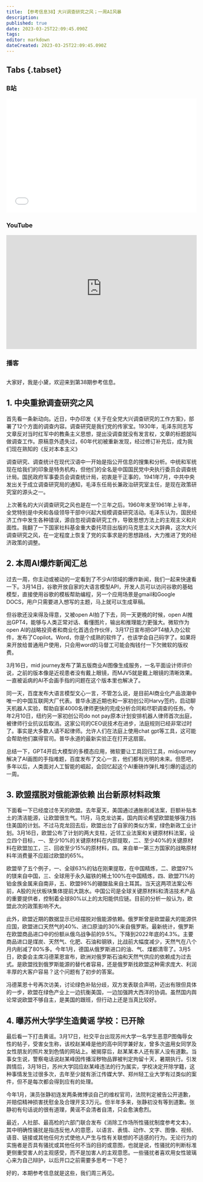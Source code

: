```yaml
---
title: 【参考信息38】大兴调查研究之风；一周AI风暴
description: 
published: true
date: 2023-03-25T22:09:45.090Z
tags: 
editor: markdown
dateCreated: 2023-03-25T22:09:45.090Z
---
```


## Tabs {.tabset}
### B站
<div style="position: relative; padding: 30% 45%;">
<iframe style="position: absolute; width: 100%; height: 100%; left: 0; top: 0;" src="//player.bilibili.com/player.html?&bvid=BV1GV4y1R7uf&page=1&as_wide=1&high_quality=1&danmaku=1&autoplay=0" scrolling="no" border="0" frameborder="no" framespacing="0" allowfullscreen="true"></iframe>
</div>

### YouTube
<div style="position: relative; padding: 30% 45%;">
<iframe style="position: absolute; top: 0; left: 0; width: 100%; height: 100%;" src="https://www.youtube-nocookie.com/embed/b6r1Dn_Az3k" title="YouTube video player" frameborder="0" allow="accelerometer; autoplay; clipboard-write; encrypted-media; gyroscope; picture-in-picture" allowfullscreen></iframe>
</div>
  
### 播客
<div class="podcast-player"></div>

## 

大家好，我是小黛，欢迎来到第38期参考信息。

## 1. 中央重掀调查研究之风

首先看一条新动向。近日，中办印发《关于在全党大兴调查研究的工作方案》，部署了12个方面的调查内容。调查研究是我们党的传家宝。1930年，毛泽东同志写文章反对当时红军中的教条主义思想，提出没调查就没有发言权，文章的标题就叫做调查工作。原稿意外遗失过，60年代初被重新发现，经过修订补充后，成为我们现在熟知的《反对本本主义》

调查研究、调查统计在现代汉语中一开始是指公开信息的搜集和分析。中统和军统现在给我们的印象是特务机构，但他们的全名是中国国民党中央执行委员会调查统计局。国民政府军事委员会调查统计局，初衷是干正事的，1941年7月，中共中央发出关于成立调查研究局的通知，毛泽东任局长兼政治研究室主任，是现在政策研究室的源头之一。

上次著名的大兴调查研究之风也是在一个三年之后。1960年末至1961年上半年，全党特别是中央和各级领导干部中兴起大规模调查研究活动。毛泽东认为，国民经济工作中发生各种错误，源自忽视调查研究工作，导致思想方法上的主观主义和片面性。我翻了一下国家社科基金重大委托项目出版的马克思主义大辞典，这次大兴调查研究之风，在一定程度上恢复了党的实事求是的思想路线，大力推进了党的经济政策的调整。

## 2. 本周AI爆炸新闻汇总

过去一周，你主动或被动的一定看到了不少AI领域的爆炸新闻，我们一起来快速看一下。3月14日，谷歌开放自家的大语言模型API，开发人员可以访问谷歌的基础模型，直接使用谷歌的模板帮助编程，另一个应用场景是gmail和Google DOCS，用户只需要进入想写的主题，马上就可以生成草稿。

但谷歌还没来得及得意，又被open AI拍了下去，同一天更晚的时候，open AI推出GPT4，能够与人类正常对话、看懂图片，输出和推理能力更强大。微软作为open AI的战略投资者和商业化首选合作伙伴，3月17日宣布把GPT4植入办公软件，发布了Copilot。Word，你是个成熟的软件了，也该学会自己码字了。如果将来开放给普通用户使用，只会用word的马督工可能会掏钱付一下欠微软的版权费。

3月16日，mid journey发布了第五版商业AI图像生成服务，一名平面设计师评价说，之前的版本像是近视患者没有戴上眼镜，而MJV5就是戴上眼镜的清晰效果。一直被诟病的AI不会画手指的问题在这个版本里也解决了。

同一天，百度发布大语言模型文心一言，不管怎么说，是目前AI商业化产品浪潮中唯一的中国互联网大厂代表。普华永道近期也和一家初创公司Harvy签约，启动聊天机器人实验，帮助自家4000名律师更快的完成分析合同和尽职调查的任务。今年2月10日，纽约另一家初创公司do not pay原本计划安排机器人律师首次出庭，被律师行业抗议后取消。这家公司的CEO说技术在进步，法庭规则已经非常过时了。事实是大多数人请不起律师。允许人们在法庭上使用chat gpt等工具，这可能会帮助他们赢得官司。普华永道的最新实验正在打开这扇窗。

总结一下，GPT4开启大模型的多模态应用，微软要让工具回归工具，midjourney解决了AI画图的手指难题，百度发布了文心一言，他们都有光明的未来。但愿吧，多年以后，人类面对人工智能的崛起，会回忆起这个AI重磅炸弹扎堆引爆的遥远的一周。

## 3. 欧盟摆脱对俄能源依赖 出台新原材料政策

下面看一下已经度过冬天的欧盟。去年夏天，美国通过通胀削减法案，巨额补贴本土的清洁能源，让欧盟很生气。11月，马克龙访美，国内舆论希望欧盟能够强力挡住美国的计划。不过马克龙回去后，欧盟出台了自家的类似方案，绿色新政工业计划。3月16日，欧盟公布了计划的两大支柱，近邻工业法案和关键原材料法案，设立四个目标，一、至少10%的关键原材料在内部提取，二、至少40%的关键原材料在欧盟加工，三、回收至少15%的原材料，四。来自单一第三方国家的战略原材料年消费量不应超过欧盟的65%。

欧盟举了五个例子，一、全球63%的钴在刚果提取，在中国精炼，二、欧盟97%的镁来自中国，三、全球用于永久磁铁的稀土100%在中国精炼，四、欧盟71%的铂金族金属来自南非，五、欧盟98%的硼酸盐来自土耳其。当天这两项法案公布前，A股的光伏板块集体提前大跳水。中国公司是全球关键原材料和清洁技术产品的重要提供者，控制着全球80%以上的太阳能供应链。目前的分析一般认为，欧盟此次的政策影响不大。

此外，欧盟近期的数据显示已经摆脱对俄能源依赖。俄罗斯曾是欧盟最大的能源供应国，欧盟进口天然气的40%、进口原油的30%来自俄罗斯。最新统计，俄罗斯在欧盟商品进口中的份额从俄乌战争前的9.5%。下降到2022年底的4.3%。主要商品进口是煤炭、天然气、化肥、石油和钢铁，比战前大幅度减少，天然气在八个月内削减了80%多。今年1月，德国从俄罗斯进口的油、气、煤都清零了。3月5日，欧委会主席冯德莱恩宣布，欧洲对俄罗斯石油和天然气供应的依赖成为过去式。是欧盟找到俄罗斯能源的替代者容易，还是俄罗斯找欧盟这种需求庞大、利润丰厚的大客户容易？这个问题有了初步的答案。

冯德莱恩十号再次访美，讨论绿色补贴分歧，双方发表联合声明，迈出有限但具体的一步，欧盟在绿色产业上一边抗衡美国，一边加强跨大西洋的协调。虽然国内舆论常说欧盟不够自主，是美国的跟班，但行动上还是当真比较好。

## 4. 曝苏州大学学生造黄谣 学校：已开除

最后看一下打击黄谣。3月17日，社交平台出现苏州大学一名学生恶意P图侮辱女性的帖子，受害女生称，该校赵某峰是他的高中同学兼好友，曾多次盗用女同学及女性朋友的照片发到色情的网站上。被揭穿后，赵某某本人还有家人没有道歉。当事女生说，警察电话说赵某峰因传播淫秽物品罪被判定拘留十天，暑期执行。引发舆情后，3月18日，苏州大学回应赵某峰违法的行为属实，学校决定开除学籍，这种事情发生过很多次，去年至少就有浙江传媒大学、郑州轻工业大学有过类似的案件，但不是每次都会得到应有的处理。

今年1月，演员张静初连发两条微博谈自己的维权官司，法院判定被告公开道歉，并赔偿精神损害抚慰金及合理开支3万元。但半年多来，张静初没有等到道歉。张静初有句话说的很有道理，黄谣不会清者自清，只会愈演愈烈。

最近，人社部、最高检的六部门联合发布《消除工作场所性骚扰制度参考文本》，其中明确性骚扰是指违反他人的意愿，以语言、表情、动作、文字、图像、视频、语音、链接或其他任何方式使他人产生与性有关联想的不适感的行为。无论行为的实施者是否具有骚扰或其他任何不当的目的或意图，也就是说，性骚扰的判断标准更侧重受害人的主观感受，而不是加害人的主观意愿。一些骚扰者喜欢用女性玻璃心来为自己辩护，以后开口之前需要多思考一下吧？

好的，本期参考信息就是这些，我们周三再见。
